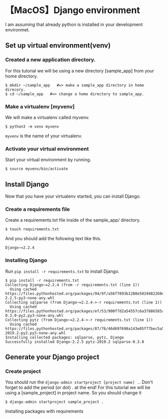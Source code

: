 # 【MacOS】Django environment
I am assuming that already python is installed in your development environmet.

## Set up virtual environment(venv)
### Created a new application directory.
For this tutorial we will be using a new directory [sample_app] from your home directory.

```command-line
$ mkdir ~/sample_app   #=> make a sample_app directory in home direcory.
$ cd ~/sample_app   #=> change a home directory to sample_app.
```
### Make a virtualenv [myvenv]
We will make a virtualenv called myvenv.
```command-line
$ python3 -m venv myvenv
```
`myvenv` is the name of your virtualenv.

### Activate your virtual environment
Start your virtual environment by running.

```command-line
$ source myvenv/bin/activate
```

## Install Django
Now that you have your virtualenv started, you can install Django.
### Create a requirements file
Create a requirements.txt file inside of the sample_app/ directory.
```command-line
$ touch requirements.txt
```
And you should add the following text like this.
``` requirements.tx
Django~=2.2.4
```

### Installing Django
Run `pip install -r requirements.txt` to install Django.
``` command-line
$ pip install -r requirements.txt
Collecting Django~=2.2.4 (from -r requirements.txt (line 1))
  Using cached https://files.pythonhosted.org/packages/94/9f/a56f7893b1280e5019482260e246ab944d54a9a633a01ed04683d9ce5078/Django-2.2.5-py3-none-any.whl
Collecting sqlparse (from Django~=2.2.4->-r requirements.txt (line 1))
  Using cached https://files.pythonhosted.org/packages/ef/53/900f7d2a54557c6a37886585a91336520e5539e3ae2423ff1102daf4f3a7/sqlparse-0.3.0-py2.py3-none-any.whl
Collecting pytz (from Django~=2.2.4->-r requirements.txt (line 1))
  Using cached https://files.pythonhosted.org/packages/87/76/46d697698a143e05f77bec5a526bf4e56a0be61d63425b68f4ba553b51f2/pytz-2019.2-py2.py3-none-any.whl
Installing collected packages: sqlparse, pytz, Django
Successfully installed Django-2.2.5 pytz-2019.2 sqlparse-0.3.0
```

## Generate your Django project
### Create project
You should run the `django-admin startproject [project name] .`. Don't forget to add the period (or dot) . at the end!
For this tutorial we will be using a [sample_project] in project name. So you should change it
``` commando-line
$ django-admin startproject sample_project .
```


Installing packages with requirements
